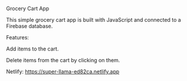 Grocery Cart App <br>

This simple grocery cart app is built with JavaScript and connected to a Firebase database.

Features: <be>

Add items to the cart.

Delete items from the cart by clicking on them.

Netlify: https://super-llama-ed82ca.netlify.app
